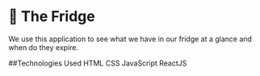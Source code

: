 # 🍔 The Fridge

We use this application to see what we have in our fridge at a glance and when do they expire.

##Technologies Used
HTML
CSS
JavaScript
ReactJS




